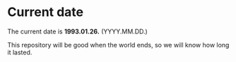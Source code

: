 # Current date

The current date is **1993.01.26.** (YYYY.MM.DD.)

This repository will be good when the world ends, so we will know how long it lasted.